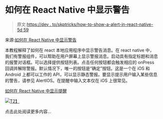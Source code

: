 # 如何在 React Native 中显示警告

> 原文:[https://dev . to/skptricks/how-to-show-a-alert-in-react-native-5d 59](https://dev.to/skptricks/how-to-show-an-alert-in-react-native-5d59)

来源:[如何在 React Native 中显示警告](https://www.skptricks.com/2019/06/how-to-show-alert-in-react-native.html)

本教程解释了如何在 react 本地应用程序中显示警告消息。在 react native 中，我们有警报组件，可以帮助在用户屏幕上显示警报消息。启动具有指定标题和消息的报警对话框。可以选择提供按钮列表。点击任何按钮都会触发相应的 onPress 回调并解除警报。默认情况下，唯一的按钮是“确定”按钮。这是一个在 iOS 和 Android 上都可以工作的 API，可以显示静态警报。要显示提示用户输入某些信息的警告，请参见 AlertIOS。在提醒中输入文本仅在 iOS 上很常见。

[如何在 React Native 中显示提醒](https://www.skptricks.com/2019/06/how-to-show-alert-in-react-native.html)

[![](../Images/6acdaccb7f232cb2dd1dc2aa593ebab4.png)T2】](https://res.cloudinary.com/practicaldev/image/fetch/s--I44EDlW5--/c_limit%2Cf_auto%2Cfl_progressive%2Cq_auto%2Cw_880/https://1.bp.blogspot.com/-i540JsNzuYk/XPO0NjsZUwI/AAAAAAAAC6U/5F_5WJ_MXc0xdnz11teQaI9Fdfi0oUsYwCLcBGAs/s400/how-to-show-alert-in-react-native.jpg)

点击此处阅读更多内容...